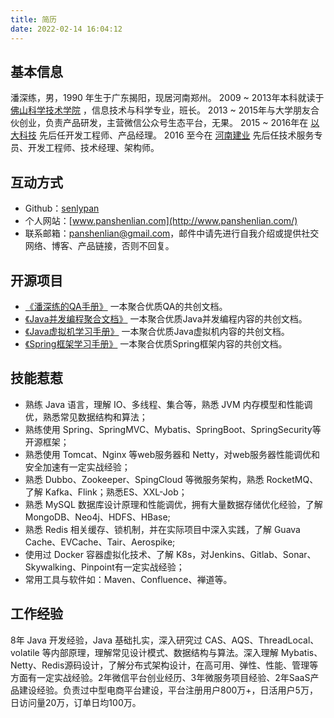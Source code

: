 ```yaml
---
title: 简历
date: 2022-02-14 16:04:12
---
```


## 基本信息

潘深练，男，1990 年生于广东揭阳，现居河南郑州。
2009 ~ 2013年本科就读于 [佛山科学技术学院](https://www.fosu.edu.cn/) ，信息技术与科学专业，班长。
2013 ~ 2015年与大学朋友合伙创业，负责产品研发，主营微信公众号生态平台，无果。
2015 ~ 2016年在 [以大科技](http://www.ebigcn.com/) 先后任开发工程师、产品经理。
2016 至今在 [河南建业](https://www.centralchina.com/) 先后任技术服务专员、开发工程师、技术经理、架构师。


## 互动方式

* Github：[senlypan](https://github.com/senlypan)
* 个人网站：[www.panshenlian.com](http://www.panshenlian.com/)
* 联系邮箱：[panshenlian@gmail.com](mailto:panshenlian@gmail.com)，邮件中请先进行自我介绍或提供社交网络、博客、产品链接，否则不回复。


## 开源项目

- [《潘深练的QA手册》](http://qa.panshenlian.com/) 一本聚合优质QA的共创文档。
- [《Java并发编程聚合文档》](http://concurrent-programming.panshenlian.com/) 一本聚合优质Java并发编程内容的共创文档。
- [《Java虚拟机学习手册》](http://jvm.panshenlian.com/) 一本聚合优质Java虚拟机内容的共创文档。
- [《Spring框架学习手册》](http://spring.panshenlian.com/) 一本聚合优质Spring框架内容的共创文档。


## 技能惹惹

- 熟练 Java 语言，理解 IO、多线程、集合等，熟悉 JVM 内存模型和性能调优，熟悉常见数据结构和算法；
- 熟练使用 Spring、SpringMVC、Mybatis、SpringBoot、SpringSecurity等开源框架；
- 熟悉使用 Tomcat、Nginx 等web服务器和 Netty，对web服务器性能调优和安全加速有一定实战经验；
- 熟悉 Dubbo、Zookeeper、SpingCloud 等微服务架构，熟悉 RocketMQ、了解 Kafka、Flink；熟悉ES、XXL-Job；
- 熟悉 MySQL 数据库设计原理和性能调优，拥有大量数据存储优化经验，了解 MongoDB、Neo4j、HDFS、HBase;
- 熟悉 Redis 相关缓存、锁机制，并在实际项目中深入实践，了解 Guava Cache、EVCache、Tair、Aerospike;
- 使用过 Docker 容器虚拟化技术、了解 K8s，对Jenkins、Gitlab、Sonar、Skywalking、Pinpoint有一定实战经验；
- 常用工具与软件如：Maven、Confluence、禅道等。


## 工作经验

​8年 Java 开发经验，Java 基础扎实，深入研究过 CAS、AQS、ThreadLocal、volatile 等内部原理，理解常见设计模式、数据结构与算法。深入理解 Mybatis、Netty、Redis源码设计，了解分布式架构设计，在高可用、弹性、性能、管理等方面有一定实战经验。2年微信平台创业经历、3年微服务项目经验、2年SaaS产品建设经验。负责过中型电商平台建设，平台注册用户800万+，日活用户5万，日访问量20万，订单日均100万。

